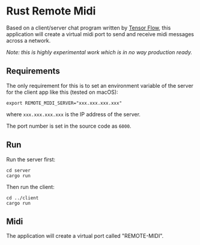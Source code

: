 # Rust Remote Midi

Based on a client/server chat program written by [Tensor Flow](https://github.com/tensor-programming/Rust_client-server_chat), this application will create a virtual midi port to send and receive midi messages across a network.

*Note: this is highly experimental work which is in no way production ready.*

## Requirements

The only requirement for this is to set an environment variable of the server for the client app like this (tested on macOS):

    export REMOTE_MIDI_SERVER="xxx.xxx.xxx.xxx"

where `xxx.xxx.xxx.xxx` is the IP address of the server.

The port number is set in the source code as `6000`.

## Run

Run the server first:

    cd server
    cargo run

Then run the client:

    cd ../client
    cargo run

## Midi

The application will create a virtual port called "REMOTE-MIDI".
